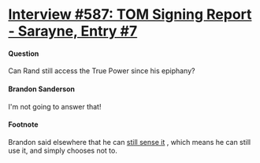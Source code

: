 # [Interview #587: TOM Signing Report - Sarayne, Entry #7](https://www.theoryland.com/intvmain.php?i=587#7)

#### Question

Can Rand still access the True Power since his epiphany?

#### Brandon Sanderson

I'm not going to answer that!

#### Footnote

Brandon said elsewhere that he can
[still sense it](http://www.theoryland.com/intvmain.php?i=36#155)
, which means he can still use it, and simply chooses not to.

